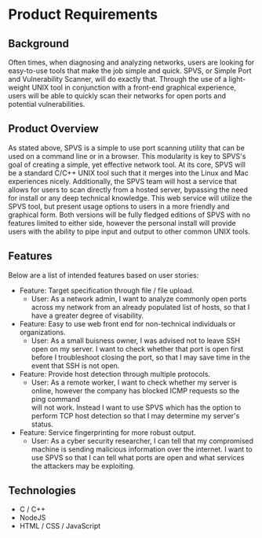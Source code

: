 # Product Requirements

## Background
Often times, when diagnosing and analyzing networks, users are looking for easy-to-use tools that make the job simple and quick. SPVS, or Simple Port and Vulnerability Scanner, will do exactly that. Through the use of a light-weight UNIX tool in conjunction with a front-end graphical experience, users will be able to quickly scan their networks for open ports and potential vulnerabilities.

## Product Overview
As stated above, SPVS is a simple to use port scanning utility that can be used on a command line or in a browser. This modularity is key to SPVS's goal of creating a simple, yet effective network tool. At its core, SPVS will be a standard C/C++ UNIX tool such that it merges into the Linux and Mac experiences nicely. Additionally, the SPVS team will host a service that allows for users to scan directly from a hosted server, bypassing the need for install or any deep technical knowledge. This web service will utilize the SPVS tool, but present usage options to users in a more friendly and graphical form. Both versions will be fully fledged editions of SPVS with no features limited to either side, however the personal install will provide users with the ability to pipe input and output to other common UNIX tools. 

## Features
Below are a list of intended features based on user stories:

* Feature: Target specification through file / file upload.
   * User: As a network admin, I want to analyze commonly open ports across my network from an already populated list of hosts, so that I have a 	  greater degree of visability.
* Feature: Easy to use web front end for non-technical individuals or organizations.
   * User: As a small buisness owner, I was advised not to leave SSH open on my server. I want to check whether that port is open first before I  	  troubleshoot closing the port, so that I may save time in the event that SSH is not open.
* Feature: Provide host detection through multiple protocols.
   * User: As a remote worker, I want to check whether my server is online, however the company has blocked ICMP requests so the ping command    
     will not work. Instead I want to use SPVS which has the option to perform TCP host detection so that I may determine my server's status.
* Feature: Service fingerprinting for more robust output.
   * User: As a cyber security researcher, I can tell that my compromised machine is sending malicious information over the internet. I want to    	  use SPVS so that I can tell what ports are open and what services the attackers may be exploiting.

## Technologies

* C / C++
* NodeJS
* HTML / CSS / JavaScript